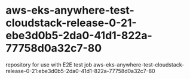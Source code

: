# aws-eks-anywhere-test-cloudstack-release-0-21-ebe3d0b5-2da0-41d1-822a-77758d0a32c7-80
repository for use with E2E test job aws-eks-anywhere-test-cloudstack-release-0-21:ebe3d0b5-2da0-41d1-822a-77758d0a32c7-80
